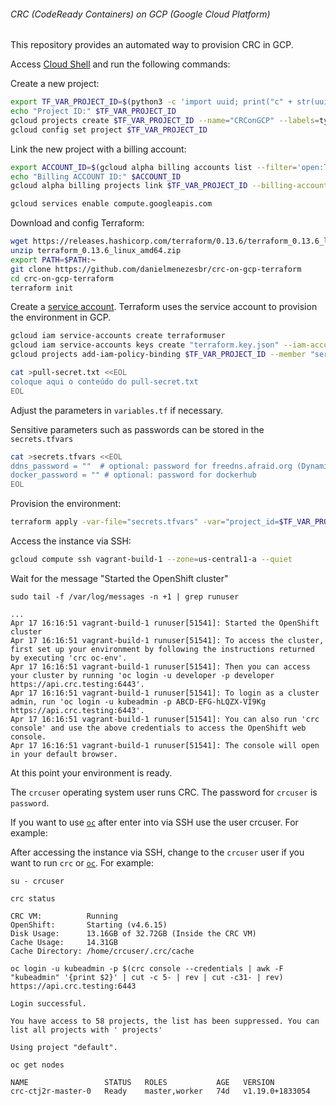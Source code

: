 ###### CRC (CodeReady Containers) on GCP (Google Cloud Platform)

This repository provides an automated way to provision CRC in GCP.

Access [Cloud Shell](https://shell.cloud.google.com/?hl=en_US&show=terminal) and run the following commands:

Create a new project:
```bash
export TF_VAR_PROJECT_ID=$(python3 -c 'import uuid; print("c" + str(uuid.uuid4().hex[:29]))')
echo "Project ID:" $TF_VAR_PROJECT_ID
gcloud projects create $TF_VAR_PROJECT_ID --name="CRConGCP" --labels=type=crc --format="json" --quiet
gcloud config set project $TF_VAR_PROJECT_ID
```

Link the new project with a billing account:

```bash
export ACCOUNT_ID=$(gcloud alpha billing accounts list --filter='open:TRUE' --format='value(ACCOUNT_ID)' --limit=1)
echo "Billing ACCOUNT ID:" $ACCOUNT_ID
gcloud alpha billing projects link $TF_VAR_PROJECT_ID --billing-account $ACCOUNT_ID
```

```bash
gcloud services enable compute.googleapis.com
```

Download and config Terraform:

```bash
wget https://releases.hashicorp.com/terraform/0.13.6/terraform_0.13.6_linux_amd64.zip
unzip terraform_0.13.6_linux_amd64.zip
export PATH=$PATH:~
git clone https://github.com/danielmenezesbr/crc-on-gcp-terraform
cd crc-on-gcp-terraform
terraform init
```

Create a [service account](https://cloud.google.com/iam/docs/service-accounts). Terraform uses the service account to provision the environment in GCP.
```bash
gcloud iam service-accounts create terraformuser
gcloud iam service-accounts keys create "terraform.key.json" --iam-account "terraformuser@$TF_VAR_PROJECT_ID.iam.gserviceaccount.com"
gcloud projects add-iam-policy-binding $TF_VAR_PROJECT_ID --member "serviceAccount:terraformuser@$TF_VAR_PROJECT_ID.iam.gserviceaccount.com" --role 'roles/owner'
```

```bash
cat >pull-secret.txt <<EOL
coloque aqui o conteúdo do pull-secret.txt
EOL
```


Adjust the parameters in `variables.tf` if necessary.

Sensitive parameters such as passwords can be stored in the `secrets.tfvars`

```bash
cat >secrets.tfvars <<EOL
ddns_password = ""  # optional: password for freedns.afraid.org (Dynamic DNS)
docker_password = "" # optional: password for dockerhub
EOL
```

Provision the environment:
```bash
terraform apply -var-file="secrets.tfvars" -var="project_id=$TF_VAR_PROJECT_ID" -auto-approve
```

Access the instance via SSH:
```bash
gcloud compute ssh vagrant-build-1 --zone=us-central1-a --quiet
```

Wait for the message "Started the OpenShift cluster"

``` 
sudo tail -f /var/log/messages -n +1 | grep runuser
```

```
...
Apr 17 16:16:51 vagrant-build-1 runuser[51541]: Started the OpenShift cluster
Apr 17 16:16:51 vagrant-build-1 runuser[51541]: To access the cluster, first set up your environment by following the instructions returned by executing 'crc oc-env'.
Apr 17 16:16:51 vagrant-build-1 runuser[51541]: Then you can access your cluster by running 'oc login -u developer -p developer https://api.crc.testing:6443'.
Apr 17 16:16:51 vagrant-build-1 runuser[51541]: To login as a cluster admin, run 'oc login -u kubeadmin -p ABCD-EFG-hLQZX-VI9Kg https://api.crc.testing:6443'.
Apr 17 16:16:51 vagrant-build-1 runuser[51541]: You can also run 'crc console' and use the above credentials to access the OpenShift web console.
Apr 17 16:16:51 vagrant-build-1 runuser[51541]: The console will open in your default browser.
```

At this point your environment is ready.

The `crcuser` operating system user runs CRC.
The password for `crcuser` is `password`.

If you want to use [`oc`](https://docs.openshift.com/container-platform/4.6/cli_reference/openshift_cli/getting-started-cli.html) 
after enter into via SSH 
use the user crcuser. For example:

After accessing the instance via SSH, 
change to the `crcuser` user if you 
want to run `crc` or  [`oc`](https://docs.openshift.com/container-platform/4.6/cli_reference/openshift_cli/getting-started-cli.html). 
For example:

```
su - crcuser
```

```
crc status
```

```
CRC VM:          Running
OpenShift:       Starting (v4.6.15)
Disk Usage:      13.16GB of 32.72GB (Inside the CRC VM)
Cache Usage:     14.31GB
Cache Directory: /home/crcuser/.crc/cache
```

```
oc login -u kubeadmin -p $(crc console --credentials | awk -F "kubeadmin" '{print $2}' | cut -c 5- | rev | cut -c31- | rev) https://api.crc.testing:6443
```

```
Login successful.

You have access to 58 projects, the list has been suppressed. You can list all projects with ' projects'

Using project "default".
```

```
oc get nodes
```

```
NAME                 STATUS   ROLES           AGE   VERSION
crc-ctj2r-master-0   Ready    master,worker   74d   v1.19.0+1833054
```